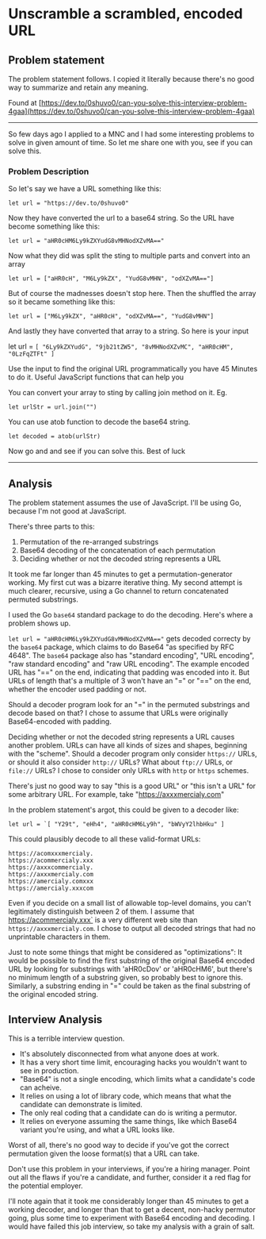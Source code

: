 # Unscramble a scrambled, encoded URL

## Problem statement

The problem statement follows.
I copied it literally because there's no good way to summarize and retain
any meaning.

Found at [https://dev.to/0shuvo0/can-you-solve-this-interview-problem-4gaa](https://dev.to/0shuvo0/can-you-solve-this-interview-problem-4gaa)

---

So few days ago I applied to a MNC and I had some interesting problems to
solve in given amount of time.
So let me share one with you, see if you can solve this.

### Problem Description

So let's say we have a URL something like this:
```
let url = "https://dev.to/0shuvo0"
```
Now they have converted the url to a base64 string.
So the URL have become something like this:
```
let url = "aHR0cHM6Ly9kZXYudG8vMHNodXZvMA=="
```
Now what they did was split the sting to multiple parts and convert into an array
```
let url = ["aHR0cH", "M6Ly9kZX", "YudG8vMHN", "odXZvMA=="]
```
But of course the madnesses doesn't stop here. Then the shuffled the array so it became something like this:
```
let url = ["M6Ly9kZX", "aHR0cH", "odXZvMA==", "YudG8vMHN"]
```
And lastly they have converted that array to a string.
So here is your input

let url = `[ "6Ly9kZXYudG", "9jb21tZW5", "8vMHNodXZvMC", "aHR0cHM", "0LzFqZTFt" ]`

Use the input to find the original URL programmatically you have 45 Minutes to do it.
Useful JavaScript functions that can help you

You can convert your array to sting by calling join method on it. Eg.
```
let urlStr = url.join("")
```

You can use atob function to decode the base64 string.

```
let decoded = atob(urlStr)
```

Now go and and see if you can solve this. Best of luck 

---

## Analysis

The problem statement assumes the use of JavaScript.
I'll be using Go, because I'm not good at JavaScript.

There's three parts to this:

1. Permutation of the re-arranged substrings
2. Base64 decoding of the concatenation of each permutation
3. Deciding whether or not the decoded string represents a URL

It took me far longer than 45 minutes to get a permutation-generator working.
My first cut was a bizarre iterative thing.
My second attempt is much clearer, recursive, using a Go channel to return
concatenated permuted substrings.

I used the Go `base64` standard package to do the decoding.
Here's where a problem shows up.

`let url = "aHR0cHM6Ly9kZXYudG8vMHNodXZvMA=="` gets decoded correcty
by the `base64` package, which claims to do Base64 "as specified by RFC 4648".
The `base64` package also has "standard encoding", "URL encoding",
"raw standard encoding" and "raw URL encoding".
The example encoded URL has "==" on the end, indicating that padding was encoded into it.
But URLs of length that's a multiple of 3 won't have an "=" or "==" on the end,
whether the encoder used padding or not.

Should a decoder program look for an "=" in the permuted substrings and decode
based on that?
I chose to assume that URLs were originally Base64-encoded with padding.

Deciding whether or not the decoded string represents a URL causes another problem.
URLs can have all kinds of sizes and shapes, beginning with the "scheme".
Should a decoder program only consider `https://` URLs,
or should it also consider `http://` URLs?
What about `ftp://` URLs, or `file://` URLs?
I chose to consider only URLs with `http` or `https` schemes.

There's just no good way to say "this is a good URL" or "this isn't a URL"
for some arbitrary URL.
For example, take "https://axxxmercialy.com"

In the problem statement's argot, this could be given to a decoder like:

```
let url = `[ "Y29t", "eHh4", "aHR0cHM6Ly9h", "bWVyY2lhbHku" ]
```

This could plausibly decode to all these valid-format URLs:

```
https://acomxxxmercialy.
https://acommercialy.xxx
https://axxxcommercialy.
https://axxxmercialy.com
https://amercialy.comxxx
https://amercialy.xxxcom
```

Even if you decide on a small list of allowable top-level domains,
you can't legitimately distinguish between 2 of them.
I assume that https://acommercialy.xxx` is a very different web site than
`https://axxxmercialy.com`.
I chose to output all decoded strings that had no unprintable characters in them.

Just to note some things that might be considered as "optimizations":
It would be possible to find the first substring of the original
Base64 encoded URL by looking for substrings with 'aHR0cDov' or 'aHR0cHM6',
but there's no minimum length of a substring given, so probably best to ignore this.
Similarly, a substring ending in "=" could be taken as the final substring
of the original encoded string.

## Interview Analysis

This is a terrible interview question.

- It's absolutely disconnected from what anyone does at work.
- It has a very short time limit,
encouraging hacks you wouldn't want to see in production.
- "Base64" is not a single encoding,
which limits what a candidate's code can acheive.
- It relies on using a lot of library code,
which means that what the candidate can demonstrate is limited.
- The only real coding that a candidate can do is writing a permutor.
- It relies on everyone assuming the same things,
like which Base64 variant you're using,
and what a URL looks like.

Worst of all, there's no good way to decide if you've got the correct
permutation given the loose format(s) that a URL can take.

Don't use this problem in your interviews, if you're a hiring manager.
Point out all the flaws if you're a candidate,
and further, consider it a red flag for the potential employer.

I'll note again that it took me considerably longer than 45 minutes
to get a working decoder, and longer than that to get a decent,
non-hacky permutor going, plus some time to experiment with Base64 encoding
and decoding.
I would have failed this job interview, so take my analysis with a grain of salt.
